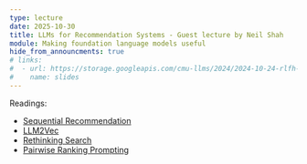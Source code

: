 ```yaml
---
type: lecture
date: 2025-10-30
title: LLMs for Recommendation Systems - Guest lecture by Neil Shah
module: Making foundation language models useful
hide_from_announcments: true
# links: 
#  - url: https://storage.googleapis.com/cmu-llms/2024/2024-10-24-rlfh-methods.pdf
#    name: slides
---
```

Readings:
 - [Sequential Recommendation](https://arxiv.org/pdf/1808.09781)
 - [LLM2Vec](https://arxiv.org/pdf/2404.05961)
 - [Rethinking Search](https://arxiv.org/pdf/2105.02274)
 - [Pairwise Ranking Prompting](https://arxiv.org/pdf/2306.17563)